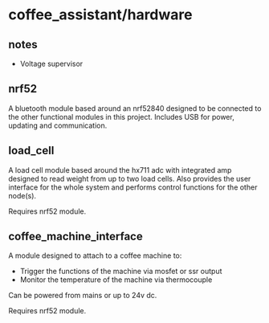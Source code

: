 # coffee_assistant/hardware

## notes
*   Voltage supervisor

## nrf52

A bluetooth module based around an nrf52840 designed to be connected to the other functional
modules in this project. Includes USB for power, updating and communication.

## load_cell

A load cell module based around the hx711 adc with integrated amp designed to read weight
from up to two load cells. Also provides the user interface for the whole system and performs
control functions for the other node(s).

Requires nrf52 module.

## coffee_machine_interface

A module designed to attach to a coffee machine to:

*   Trigger the functions of the machine via mosfet or ssr output
*   Monitor the temperature of the machine via thermocouple

Can be powered from mains or up to 24v dc.

Requires nrf52 module.
